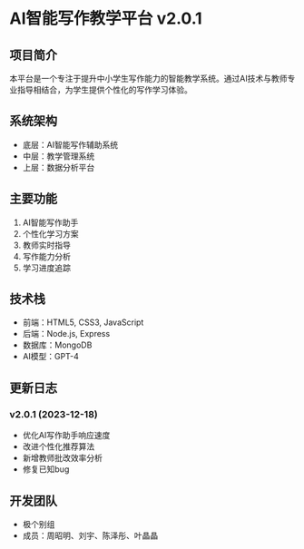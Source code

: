 # AI智能写作教学平台 v2.0.1

## 项目简介
本平台是一个专注于提升中小学生写作能力的智能教学系统。通过AI技术与教师专业指导相结合，为学生提供个性化的写作学习体验。

## 系统架构
- 底层：AI智能写作辅助系统
- 中层：教学管理系统
- 上层：数据分析平台

## 主要功能
1. AI智能写作助手
2. 个性化学习方案
3. 教师实时指导
4. 写作能力分析
5. 学习进度追踪

## 技术栈
- 前端：HTML5, CSS3, JavaScript
- 后端：Node.js, Express
- 数据库：MongoDB
- AI模型：GPT-4

## 更新日志
### v2.0.1 (2023-12-18)
- 优化AI写作助手响应速度
- 改进个性化推荐算法
- 新增教师批改效率分析
- 修复已知bug

## 开发团队
- 极个别组
- 成员：周昭明、刘宇、陈泽彤、叶晶晶